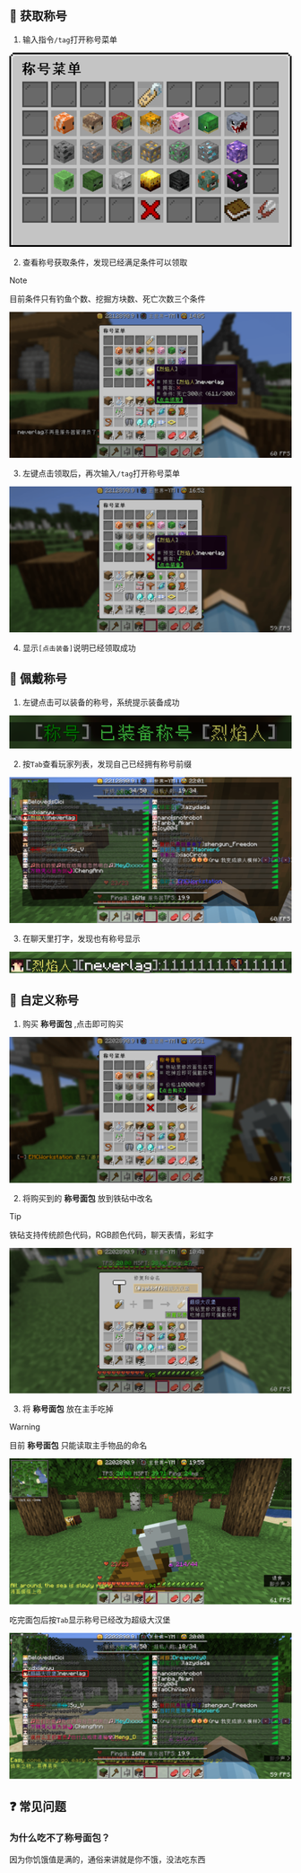 ## 📜 获取称号

1. 输入指令`/tag`打开称号菜单

![称号菜单](pics/tag/tagmenu.png)

2. 查看称号获取条件，发现已经满足条件可以领取

>[!note]
>目前条件只有钓鱼个数、挖掘方块数、死亡次数三个条件

![称号领取](pics/tag/lingqu.png)

3. 左键点击领取后，再次输入`/tag`打开称号菜单

![称号领取成功](pics/tag/lingqu2.png)

4. 显示`[点击装备]`说明已经领取成功

## 📌 佩戴称号

1. 左键点击可以装备的称号，系统提示装备成功

![佩戴称号](pics/tag/equip.png)

2. 按`Tab`查看玩家列表，发现自己已经拥有称号前缀

![tab列表显示称号](pics/tag/equip2.png)

3. 在聊天里打字，发现也有称号显示

![聊天显示称号](pics/tag/chat.png)

## 🍞 自定义称号

1. 购买 **称号面包** ,点击即可购买

![称号面包](pics/tag/tagbread.png)

2. 将购买到的 **称号面包** 放到铁砧中改名

> [!tip]
> 铁砧支持传统颜色代码，RGB颜色代码，聊天表情，彩虹字

![称号面包改名](pics/tag/rename.png)

3. 将 **称号面包** 放在主手吃掉

> [!warning]
> 目前 **称号面包** 只能读取主手物品的命名

![吃称号面包](pics/tag/eat.png)

吃完面包后按`Tab`显示称号已经改为超级大汉堡

![吃完称号面包](pics/tag/aftereat.png)

## ❓ 常见问题

### 为什么吃不了称号面包？

因为你饥饿值是满的，通俗来讲就是你不饿，没法吃东西